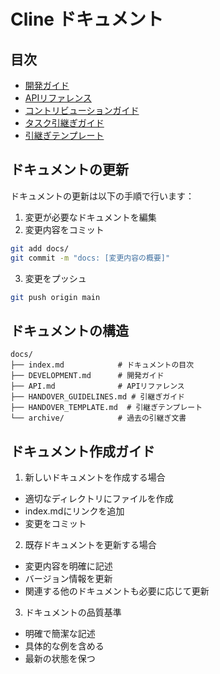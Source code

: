 # Cline ドキュメント

## 目次

- [開発ガイド](DEVELOPMENT.md)
- [APIリファレンス](API.md)
- [コントリビューションガイド](../CONTRIBUTING.md)
- [タスク引継ぎガイド](HANDOVER_GUIDELINES.md)
- [引継ぎテンプレート](HANDOVER_TEMPLATE.md)

## ドキュメントの更新

ドキュメントの更新は以下の手順で行います：

1. 変更が必要なドキュメントを編集
2. 変更内容をコミット
```bash
git add docs/
git commit -m "docs: [変更内容の概要]"
```
3. 変更をプッシュ
```bash
git push origin main
```

## ドキュメントの構造

```
docs/
├── index.md            # ドキュメントの目次
├── DEVELOPMENT.md      # 開発ガイド
├── API.md              # APIリファレンス
├── HANDOVER_GUIDELINES.md # 引継ぎガイド
├── HANDOVER_TEMPLATE.md  # 引継ぎテンプレート
└── archive/            # 過去の引継ぎ文書
```

## ドキュメント作成ガイド

1. 新しいドキュメントを作成する場合
- 適切なディレクトリにファイルを作成
- index.mdにリンクを追加
- 変更をコミット

2. 既存ドキュメントを更新する場合
- 変更内容を明確に記述
- バージョン情報を更新
- 関連する他のドキュメントも必要に応じて更新

3. ドキュメントの品質基準
- 明確で簡潔な記述
- 具体的な例を含める
- 最新の状態を保つ